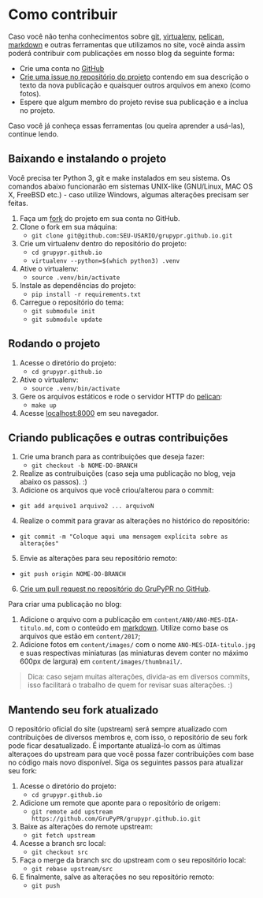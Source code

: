 # Como contribuir

Caso você não tenha conhecimentos sobre [git](https://git-scm.com/),
[virtualenv](https://virtualenv.pypa.io/),
[pelican](http://docs.getpelican.com/), [markdown](http://commonmark.org/) e
outras ferramentas que utilizamos no site, você ainda assim poderá contribuir
com publicações em nosso blog da seguinte forma:

- Crie uma conta no [GitHub](https://github.com/)
- [Crie uma issue no repositório do
  projeto](https://github.com/GruPyPR/grupypr.github.io/issues/new) contendo em
  sua descrição o texto da nova publicação e quaisquer outros arquivos em anexo
  (como fotos).
- Espere que algum membro do projeto revise sua publicação e a inclua no
  projeto.

Caso você já conheça essas ferramentas (ou queira aprender a usá-las), continue
lendo.


## Baixando e instalando o projeto

Você precisa ter Python 3, git e make instalados em seu sistema. Os comandos
abaixo funcionarão em sistemas UNIX-like (GNU/Linux, MAC OS X, FreeBSD etc.) -
caso utilize Windows, algumas alterações precisam ser feitas.

1. Faça um [fork](https://github.com/GruPyPR/grupypr.github.io/fork) do
   projeto em sua conta no GitHub.
2. Clone o fork em sua máquina:
   -  `git clone git@github.com:SEU-USARIO/grupypr.github.io.git`
3. Crie um virtualenv dentro do repositório do projeto:
   - `cd grupypr.github.io`
   - `virtualenv --python=$(which python3) .venv`
4. Ative o virtualenv:
   - `source .venv/bin/activate`
5. Instale as dependências do projeto:
   - `pip install -r requirements.txt`
6. Carregue o repositório do tema:
   - `git submodule init`
   - `git submodule update`


## Rodando o projeto

1. Acesse o diretório do projeto:
   - `cd grupypr.github.io`
2. Ative o virtualenv:
   - `source .venv/bin/activate`
3. Gere os arquivos estáticos e rode o servidor HTTP do
   [pelican](http://docs.getpelican.com/):
   - `make up`
4. Acesse [localhost:8000](http://localhost:8000/) em seu navegador.


## Criando publicações e outras contribuições

1. Crie uma branch para as contribuições que deseja fazer:
   - `git checkout -b NOME-DO-BRANCH`
2. Realize as contruibuições (caso seja uma publicação no blog, veja abaixo os
   passos). :)
3. Adicione os arquivos que você criou/alterou para o commit:
  - `git add arquivo1 arquivo2 ... arquivoN`
4. Realize o commit para gravar as alterações no histórico do repositório:
  - `git commit -m "Coloque aqui uma mensagem explícita sobre as alterações"`
5. Envie as alterações para seu repositório remoto:
  - `git push origin NOME-DO-BRANCH`
6. [Crie um pull request no repositório do GruPyPR no
   GitHub](https://github.com/GruPyPR/grupypr.github.io/compare).

Para criar uma publicação no blog:

1. Adicione o arquivo com a publicação em `content/ANO/ANO-MES-DIA-titulo.md`,
   com o conteúdo em [markdown](http://commonmark.org/). Utilize como base os
   arquivos que estão em `content/2017`;
2. Adicione fotos em `content/images/` com o nome `ANO-MES-DIA-titulo.jpg` e
   suas respectivas miniaturas (as miniaturas devem conter no máximo 600px de
   largura) em `content/images/thumbnail/`.

> Dica: caso sejam muitas alterações, divida-as em diversos commits, isso
> facilitará o trabalho de quem for revisar suas alterações. :)


## Mantendo seu fork atualizado

O repositório oficial do site (upstream) será sempre atualizado com
contribuições de diversos membros e, com isso, o repositório de seu fork pode
ficar desatualizado. É importante atualizá-lo com as últimas alteraçoes do
upstream para que você possa fazer contribuições com base no código mais novo
disponível. Siga os seguintes passos para atualizar seu fork:

1. Acesse o diretório do projeto:
   - `cd grupypr.github.io`
2. Adicione um remote que aponte para o repositório de origem:
   - `git remote add upstream https://github.com/GruPyPR/grupypr.github.io.git`
3. Baixe as alterações do remote upstream:
   - `git fetch upstream`
4. Acesse a branch src local:
   - `git checkout src`
5. Faça o merge da branch src do upstream com o seu repositório local:
   - `git rebase upstream/src`
6. E finalmente, salve as alterações no seu repositório remoto:
   - `git push`
